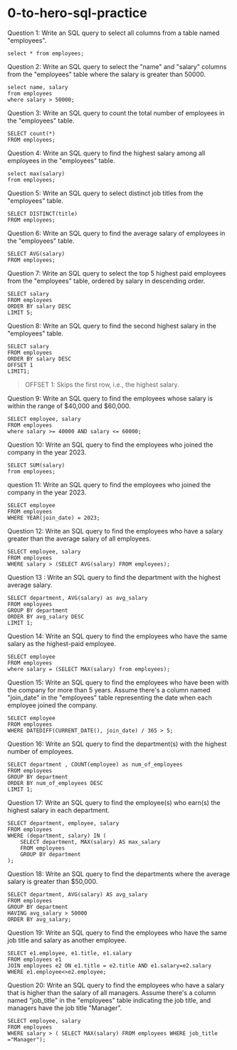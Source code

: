 # 0-to-hero-sql-practice

Question 1: Write an SQL query to select all columns from a table named "employees".
```
select * from employees;
```

Question 2: Write an SQL query to select the "name" and "salary" columns from the "employees" table where the salary is greater than 50000.

```
select name, salary
from employees
where salary > 50000;
```

Question 3: Write an SQL query to count the total number of employees in the "employees" table.
```
SELECT count(*) 
FROM employees;
```

Question 4: Write an SQL query to find the highest salary among all employees in the "employees" table.
```
select max(salary)
from employees;
```
Question 5: Write an SQL query to select distinct job titles from the "employees" table.
```
SELECT DISTINCT(title) 
FROM employees;
```
Question 6: Write an SQL query to find the average salary of employees in the "employees" table.
```
SELECT AVG(salary)
FROM employees;
```
Question 7: Write an SQL query to select the top 5 highest paid employees from the "employees" table, ordered by salary in descending order.
```
SELECT salary 
FROM employees 
ORDER BY salary DESC 
LIMIT 5;
```
Question 8: Write an SQL query to find the second highest salary in the "employees" table.
```
SELECT salary
FROM employees
ORDER BY salary DESC
OFFSET 1
LIMIT1;
```
> OFFSET 1: Skips the first row, i.e., the highest salary.

Question 9: Write an SQL query to find the employees whose salary is within the range of $40,000 and $60,000.
```
SELECT employee, salary
FROM employees
where salary >= 40000 AND salary <= 60000;
```
Question 10: Write an SQL query to find the employees who joined the company in the year 2023.
```
SELECT SUM(salary)
from employees;
```
question 11: Write an SQL query to find the employees who joined the company in the year 2023.
```
SELECT employee
FROM employees
WHERE YEAR(join_date) = 2023;
```
Question 12: Write an SQL query to find the employees who have a salary greater than the average salary of all employees.
```
SELECT employee, salary
FROM employees
WHERE salary > (SELECT AVG(salary) FROM employees);
```
Question 13 : Write an SQL query to find the department with the highest average salary.
```
SELECT department, AVG(salary) as avg_salary
FROM employees
GROUP BY department
ORDER BY avg_salary DESC
LIMIT 1;
```
Question 14: Write an SQL query to find the employees who have the same salary as the highest-paid employee.
```
SELECT employee
FROM employees
where salary = (SELECT MAX(salary) from employees);
```
Question 15: Write an SQL query to find the employees who have been with the company for more than 5 years. Assume there's a column named "join_date" in the "employees" table representing the date when each employee joined the company.
```
SELECT employee
FROM employees
WHERE DATEDIFF(CURRENT_DATE(), join_date) / 365 > 5;
```
Question 16: Write an SQL query to find the department(s) with the highest number of employees.
```
SELECT department , COUNT(employee) as num_of_employees
FROM employees
GROUP BY department
ORDER BY num_of_employees DESC
LIMIT 1;
```
Question 17: Write an SQL query to find the employee(s) who earn(s) the highest salary in each department.
```
SELECT department, employee, salary
FROM employees
WHERE (department, salary) IN (
    SELECT department, MAX(salary) AS max_salary
    FROM employees
    GROUP BY department
);
```
Question 18: Write an SQL query to find the departments where the average salary is greater than $50,000.
```
SELECT department, AVG(salary) AS avg_salary
FROM employees
GROUP BY department
HAVING avg_salary > 50000
ORDER BY avg_salary;
```
Question 19: Write an SQL query to find the employees who have the same job title and salary as another employee.
```
SELECT e1.employee, e1.title, e1.salary
FROM employees e1
JOIN employees e2 ON e1.title = e2.title AND e1.salary=e2.salary
WHERE e1.employee<>e2.employee;
```
Question 20: Write an SQL query to find the employees who have a salary that is higher than the salary of all managers. 
Assume there's a column named "job_title" in the "employees" table indicating the job title, and managers have the job title "Manager".
```
SELECT employee, salary
FROM employees
WHERE salary > ( SELECT MAX(salary) FROM employees WHERE job_title ="Manager");
```
